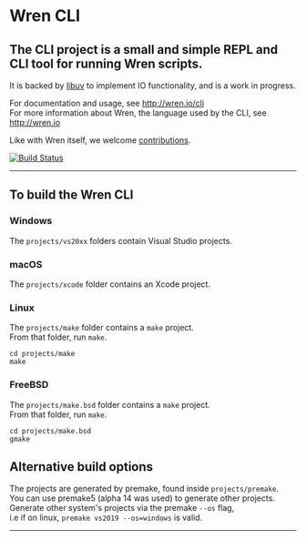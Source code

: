 # Wren CLI

## The CLI project is a small and simple REPL and CLI tool for running Wren scripts.

It is backed by [libuv](http://libuv.org/) to implement IO functionality, and is a work in progress.

For documentation and usage, see http://wren.io/cli   
For more information about Wren, the language used by the CLI, see http://wren.io

Like with Wren itself, we welcome [contributions][contribute].

[contribute]: http://wren.io/contributing.html

[![Build Status](https://travis-ci.org/wren-lang/wren-cli.svg?branch=main)](https://travis-ci.org/wren-lang/wren-cli)

---

## To build the Wren CLI

### Windows

The `projects/vs20xx` folders contain Visual Studio projects. 

### macOS

The `projects/xcode` folder contains an Xcode project. 

### Linux

The `projects/make` folder contains a `make` project.   
From that folder, run `make`.

`cd projects/make`   
`make`

### FreeBSD

The `projects/make.bsd` folder contains a `make` project.   
From that folder, run `make`.

`cd projects/make.bsd`   
`gmake`

## Alternative build options

The projects are generated by premake, found inside `projects/premake`.   
You can use premake5 (alpha 14 was used) to generate other projects.   
Generate other system's projects via the premake `--os` flag,    
i.e if on linux, `premake vs2019 --os=windows` is valid.

---



